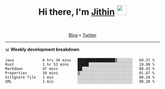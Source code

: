 <h1 align="center">Hi there, I'm <a href="https://jithset.github.io/" target="_blank">Jithin</a> <img
src="https://github.com/blackcater/blackcater/raw/main/images/Hi.gif" height="32" /></h1>

<br />

<p align="center">
  <a href="https://jithset.github.io">Blog</a> •
  <a href="https://twitter.com/jithset">Twitter</a>
</p>

---

📊 **Weekly development breakdown**

<!--START_SECTION:waka-->

```text
Java             6 hrs 34 mins   █████████████████▒░░░░░░░   69.37 %
Rust             1 hr 53 mins    █████░░░░░░░░░░░░░░░░░░░░   19.90 %
Markdown         47 mins         ██░░░░░░░░░░░░░░░░░░░░░░░   08.43 %
Properties       10 mins         ▒░░░░░░░░░░░░░░░░░░░░░░░░   01.87 %
GitIgnore file   1 min           ░░░░░░░░░░░░░░░░░░░░░░░░░   00.24 %
XML              1 min           ░░░░░░░░░░░░░░░░░░░░░░░░░   00.20 %
```

<!--END_SECTION:waka-->


